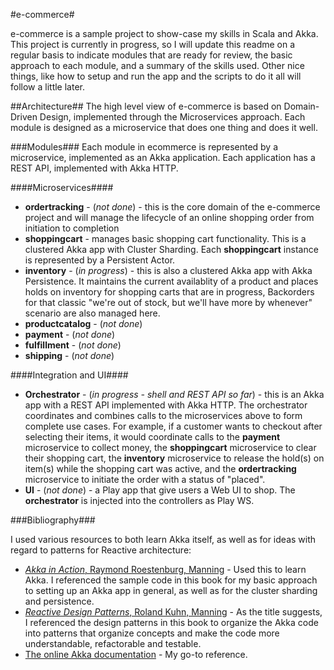 #e-commerce#

e-commerce is a sample project to show-case my skills in Scala and Akka. This project is currently in progress, so I will update this readme on a regular basis to indicate modules that are ready for review, the basic approach to each module, and a summary of the skills used. Other nice things, like how to setup and run the app and the scripts to do it all will follow a little later.

##Architecture##
The high level view of e-commerce is based on Domain-Driven Design, implemented through the Microservices approach. Each module is designed as a microservice that does one thing and does it well. 

###Modules###
Each module in ecommerce is represented by a microservice, implemented as an Akka application. Each application has a REST API, implemented with Akka HTTP.

####Microservices####
* **ordertracking** - (_not done_) - this is the core domain of the e-commerce project and will manage the lifecycle of an online shopping order from initiation to completion
* **shoppingcart** - manages basic shopping cart functionality. This is a clustered Akka app with Cluster Sharding. Each **shoppingcart** instance is represented by a Persistent Actor.
* **inventory** - (_in progress_) - this is also a clustered Akka app with Akka Persistence. It maintains the current availablity of a product and places holds on inventory for shopping carts that are in progress, Backorders for that classic "we're out of stock, but we'll have more by whenever" scenario are also managed here.
* **productcatalog** - (_not done_)
* **payment** - (_not done_)
* **fulfillment** - (_not done_)
* **shipping** - (_not done_)

####Integration and UI####
* **Orchestrator** - (_in progress - shell and REST API so far_) - this is an Akka app with a REST API implemented with Akka HTTP. The orchestrator coordinates and combines calls to the microservices above to form complete use cases. For example, if a customer wants to checkout after selecting their items, it would coordinate calls to the **payment** microservice to collect money, the **shoppingcart** microservice to clear their shopping cart, the **inventory** microservice to release the hold(s) on item(s) while the shopping cart was active, and the **ordertracking** microservice to initiate the order with a status of "placed".
* **UI** - (_not done_) - a Play app that give users a Web UI to shop. The **orchestrator** is injected into the controllers as Play WS.


###Bibliography###

I used various resources to both learn Akka itself, as well as for ideas with regard to patterns for Reactive architecture:
* [*Akka in Action*, Raymond Roestenburg, Manning](https://www.manning.com/books/akka-in-action) - Used this to learn Akka. I referenced the sample code in this book for my basic approach to setting up an Akka app in general, as well as for the cluster sharding and persistence.
* [*Reactive Design Patterns*, Roland Kuhn, Manning](https://www.manning.com/books/reactive-design-patterns) - As the title suggests, I referenced the design patterns in this book to organize the Akka code into patterns that organize concepts and make the code more understandable, refactorable and testable.
* [The online Akka documentation](http://doc.akka.io/docs/akka/2.4/scala.html) - My go-to reference.